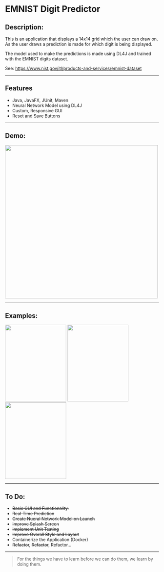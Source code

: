 # EMNIST Digit Predictor

## Description:
This is an application that displays a 14x14 grid which the user can draw on. As the user draws a prediction is made for which digit is being displayed. 

The model used to make the predictions is made using DL4J and trained with the EMNIST digits dataset.

See: https://www.nist.gov/itl/products-and-services/emnist-dataset

----

## Features
- Java, JavaFX, JUnit, Maven
- Neural Network Model using DL4J
- Custom, Responsive GUI
- Reset and Save Buttons

----
## Demo:
<img src="https://github.com/sethcg/EMNIST-Digit-Predictor/assets/8952745/46f44b3b-2358-4842-9d15-2b94862c4406" width="500" height="500">

----
## Examples:
<img src="https://github.com/sethcg/EMNIST-Digit-Predictor/assets/8952745/7fbe373f-a961-4ccb-81de-3c19c850899b" width="200" height="250"> <img src="https://github.com/sethcg/EMNIST-Digit-Predictor/assets/8952745/2f8fd7d7-4912-4c01-bca0-96d5ea940eb9" width="200" height="250"> <img src="https://github.com/sethcg/EMNIST-Digit-Predictor/assets/8952745/52568552-00d3-4923-99e3-758aff3347d6" width="200" height="250">

----
## To Do:
- ~~Basic GUI and Functionality.~~
- ~~Real-Time Prediction~~
- ~~Create Nueral Network Model on Launch~~
- ~~Improve Splash Screen~~
- ~~Implement Unit Testing~~
- ~~Improve Overall Style and Layout~~
- Containerize the Application (Docker)
- ~~Refactor~~, ~~Refactor~~, Refactor...

---
> For the things we have to learn before we can do them, we learn by doing them.

